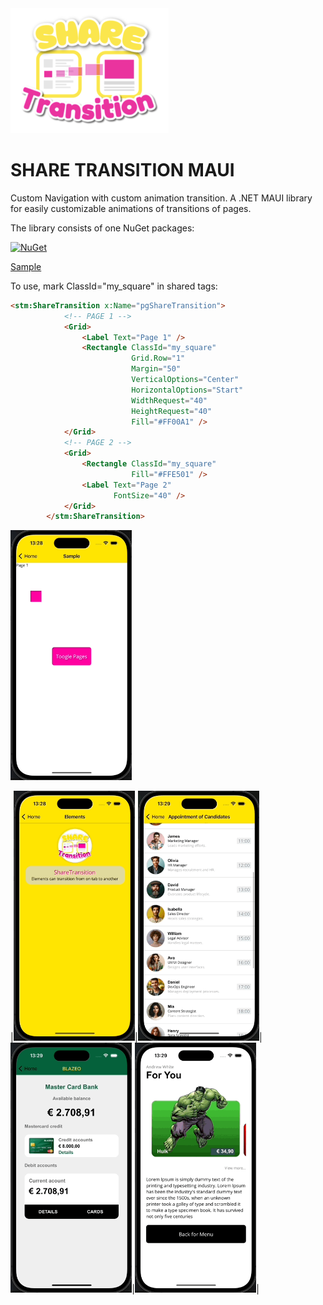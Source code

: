 <img src="/icon.png" height="200">

# SHARE TRANSITION MAUI
Custom Navigation with custom animation transition.
A .NET MAUI library for easily customizable animations of transitions of pages.

The library consists of one NuGet packages:

[![NuGet](https://img.shields.io/nuget/v/ShareTransitionMaui.svg?label=ShareTransitionMaui)](https://www.nuget.org/packages/ShareTransitionMaui/)

[Sample](https://github.com/pabloprogramador/ShareTransitionMaui/tree/main/ShareTransitionMaui.Sample)

To use, mark ClassId="my_square" in shared tags:
```html
<stm:ShareTransition x:Name="pgShareTransition">
            <!-- PAGE 1 -->
            <Grid>
                <Label Text="Page 1" />
                <Rectangle ClassId="my_square"
                           Grid.Row="1"
                           Margin="50"
                           VerticalOptions="Center"
                           HorizontalOptions="Start"
                           WidthRequest="40"
                           HeightRequest="40"
                           Fill="#FF00A1" />
            </Grid>
            <!-- PAGE 2 -->
            <Grid>
                <Rectangle ClassId="my_square"
                           Fill="#FFE501" />
                <Label Text="Page 2"
                       FontSize="40" />
            </Grid>
        </stm:ShareTransition>
```

<img src="images/simple.gif" height="400">


|<img src="images/element.gif" height="400">|<img src="images/list.gif" height="400">|<img src="images/card.gif" height="400">|<img src="images/marvel.gif" height="400">|

